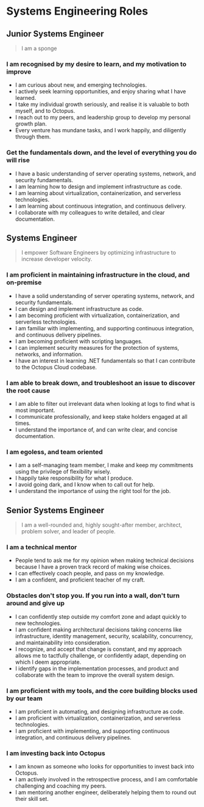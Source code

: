 # Systems Engineering Roles

## Junior Systems Engineer

> I am a sponge

### I am recognised by my desire to learn, and my motivation to improve

- I am curious about new, and emerging technologies.
- I actively seek learning opportunities, and enjoy sharing what I have learned.
- I take my individual growth seriously, and realise it is valuable to both myself, and to Octopus.
- I reach out to my peers, and leadership group to develop my personal growth plan.
- Every venture has mundane tasks, and I work happily, and diligently through them.

### Get the fundamentals down, and the level of everything you do will rise

- I have a basic understanding of server operating systems, network, and security fundamentals.
- I am learning how to design and implement infrastructure as code.
- I am learning about virtualization, containerization, and serverless technologies.
- I am learning about continuous integration, and continuous delivery.
- I collaborate with my colleagues to write detailed, and clear documentation.

## Systems Engineer

> I empower Software Engineers by optimizing infrastructure to increase developer velocity.

### I am proficient in maintaining infrastructure in the cloud, and on-premise

- I have a solid understanding of server operating systems, network, and security fundamentals.
- I can design and implement infrastructure as code.
- I am becoming proficient with virtualization, containerization, and serverless technologies.
- I am familiar with implementing, and supporting continuous integration, and continuous delivery pipelines.
- I am becoming proficient with scripting languages.
- I can implement security measures for the protection of systems, networks, and information.
- I have an interest in learning .NET fundamentals so that I can contribute to the Octopus Cloud codebase.

### I am able to break down, and troubleshoot an issue to discover the root cause

- I am able to filter out irrelevant data when looking at logs to find what is most important.
- I communicate professionally, and keep stake holders engaged at all times.
- I understand the importance of, and can write clear, and concise documentation.

### I am egoless, and team oriented

- I am a self-managing team member, I make and keep my commitments using the privilege of flexibility wisely.
- I happily take responsibility for what I produce.
- I avoid going dark, and I know when to call out for help.
- I understand the importance of using the right tool for the job.

## Senior Systems Engineer

> I am a well-rounded and, highly sought-after member, architect, problem solver, and leader of people.

### I am a technical mentor

- People tend to ask me for my opinion when making technical decisions because I have a proven track record of making wise choices.
- I can effectively coach people, and pass on my knowledge.
- I am a confident, and proficient teacher of my craft.

### Obstacles don't stop you. If you run into a wall, don't turn around and give up

- I can confidently step outside my comfort zone and adapt quickly to new technologies.
- I am confident making architectural decisions taking concerns like infrastructure, identity management, security, scalability, concurrency, and maintainability into consideration.
- I recognize, and accept that change is constant, and my approach allows me to tactfully challenge, or confidently adapt, depending on which I deem appropriate.
- I identify gaps in the implementation processes, and product and collaborate with the team to improve the overall system design.

### I am proficient with my tools, and the core building blocks used by our team

- I am proficient in automating, and designing infrastructure as code.
- I am proficient with virtualization, containerization, and serverless technologies.
- I am proficient with implementing, and supporting continuous integration, and continuous delivery pipelines.

### I am investing back into Octopus

- I am known as someone who looks for opportunities to invest back into Octopus.
- I am actively involved in the retrospective process, and I am comfortable challenging and coaching my peers.
- I am mentoring another engineer, deliberately helping them to round out their skill set.
